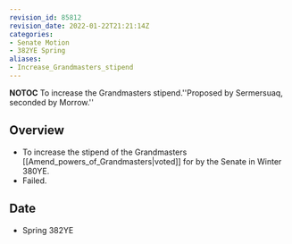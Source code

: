 ```yaml
---
revision_id: 85812
revision_date: 2022-01-22T21:21:14Z
categories:
- Senate Motion
- 382YE Spring
aliases:
- Increase_Grandmasters_stipend
---
```



__NOTOC__
To increase the Grandmasters stipend.''Proposed by Sermersuaq, seconded by Morrow.''
## Overview
* To increase the stipend of the Grandmasters [[Amend_powers_of_Grandmasters|voted]] for by the Senate in Winter 380YE.
* Failed.
## Date
* Spring 382YE